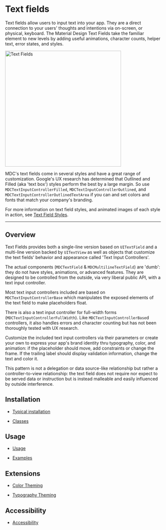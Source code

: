 # Text fields

<!-- badges -->

Text fields allow users to input text into your app. They are a direct connection to your users' thoughts and intentions via on-screen, or physical, keyboard. The Material Design Text Fields take the familiar element to new levels by adding useful animations, character counts, helper text, error states, and styles.

<div class="article__asset article__asset--screenshot">
  <img src="docs/assets/textfields.png" alt="Text Fields" width="375">
</div>

MDC's text fields come in several styles and have a great range of customization. Google's UX research has determined that Outlined and Filled (aka 'text box') styles perform the best by a large margin. So use  `MDCTextInputControllerFilled`, `MDCTextInputControllerOutlined`, and `MDCTextInputControllerOutlinedTextArea` if you can and set colors and fonts that match your company's branding.

For more information on text field styles, and animated images of each style in action, see [Text Field Styles](./styling).

<!-- design-and-api -->

<!-- toc -->

- - -

## Overview

Text Fields provides both a single-line version based on `UITextField` and a multi-line version backed by `UITextView` as well as objects that customize the text fields' behavior and appearance called 'Text Input Controllers'.

The actual components (`MDCTextField` & `MDCMultilineTextField`) are 'dumb': they do not have styles, animations, or advanced features. They are designed to be controlled from the outside, via very liberal public API, with a text input controller.

Most text input controllers included are based on `MDCTextInputControllerBase` which manipulates the exposed elements of the text field to make placeholders float.

There is also a text input controller for full-width forms (`MDCTextInputControllerFullWidth`). Like `MDCTextInputControllerBase`d controllers, it also handles errors and character counting but has not been thoroughly tested with UX research.

Customize the included text input controllers via their parameters or create your own to express your app's brand identity thru typography, color, and animation: if the placeholder should move, add constraints or change the frame. If the trailing label should display validation information, change the text and color it.

This pattern is not a delegation or data source-like relationship but rather a controller-to-view relationship: the text field does not require nor expect to be served data or instruction but is instead malleable and easily influenced by outside interference.

## Installation

- [Typical installation](../../../docs/component-installation.md)

- [Classes](classes.md)

## Usage

- [Usage](usage.md)

- [Examples](examples.md)

## Extensions

- [Color Theming](color-theming.md)

- [Typography Theming](typography-theming.md)

## Accessibility

- [Accessibility](accessibility.md)
